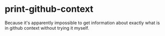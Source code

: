 # print-github-context
Because it's apparently impossible to get information about exactly what is in github context without trying it myself.
